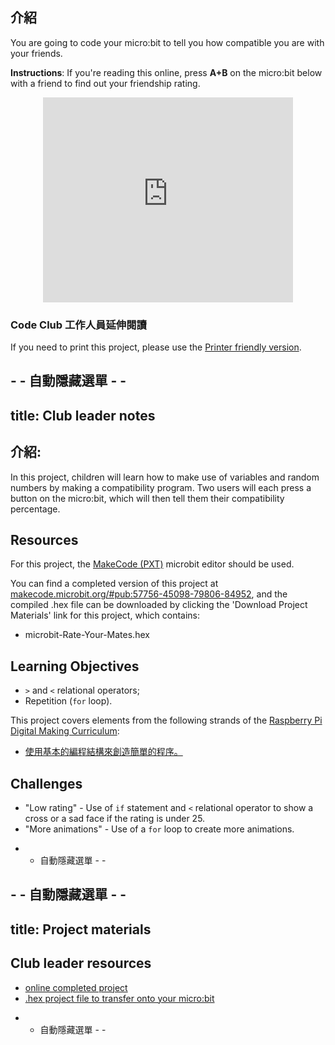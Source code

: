 ## 介紹

You are going to code your micro:bit to tell you how compatible you are with your friends.

**Instructions**: If you're reading this online, press **A+B** on the micro:bit below with a friend to find out your friendship rating.

<div class="trinket" style="width:400px;margin: 0 auto;">
<div style="position:relative;height:0;padding-bottom:81.97%;overflow:hidden;"><iframe style="position:absolute;top:0;left:0;width:100%;height:100%;" src="https://makecode.microbit.org/---run?id=_iLDhcVa0K2Fd" allowfullscreen="allowfullscreen" sandbox="allow-popups allow-scripts allow-same-origin" frameborder="0"></iframe></div>
</div>

### Code Club 工作人員延伸閱讀

If you need to print this project, please use the [Printer friendly version](https://projects.raspberrypi.org/en/projects/rate-your-mates/print).

## - - 自動隱藏選單 - -

## title: Club leader notes

## 介紹:

In this project, children will learn how to make use of variables and random numbers by making a compatibility program. Two users will each press a button on the micro:bit, which will then tell them their compatibility percentage.

## Resources

For this project, the [MakeCode (PXT)](http://jumpto.cc/mb-new) microbit editor should be used.

You can find a completed version of this project at [makecode.microbit.org/#pub:57756-45098-79806-84952](https://makecode.microbit.org/#pub:57756-45098-79806-84952), and the compiled .hex file can be downloaded by clicking the 'Download Project Materials' link for this project, which contains:

* microbit-Rate-Your-Mates.hex

## Learning Objectives

* `>` and `<` relational operators;
* Repetition (`for` loop).

This project covers elements from the following strands of the [Raspberry Pi Digital Making Curriculum](http://rpf.io/curriculum):

* [使用基本的編程結構來創造簡單的程序。](https://www.raspberrypi.org/curriculum/programming/creator)

## Challenges

* "Low rating" - Use of `if` statement and `<` relational operator to show a cross or a sad face if the rating is under 25.
* "More animations" - Use of a `for` loop to create more animations.

- - 自動隱藏選單 - -

## - - 自動隱藏選單 - -

## title: Project materials

## Club leader resources

* [online completed project](https://makecode.microbit.org/#pub:57756-45098-79806-84952)
* [.hex project file to transfer onto your micro:bit](resources/microbit-Rate-Your-Mates.hex)

- - 自動隱藏選單 - -